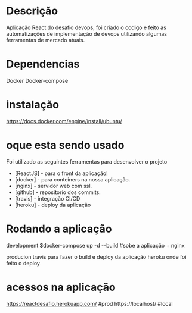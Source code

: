 
# Descrição
Aplicação React do desafio devops, foi criado o codigo e feito as automatizações de implementação de devops utilizando algumas ferramentas de mercado atuais.


# Dependencias
Docker
Docker-compose


# instalação
https://docs.docker.com/engine/install/ubuntu/
# oque esta sendo usado

Foi utilizado as seguintes ferramentas para desenvolver o projeto

- [ReactJS] - para o front da aplicação!
- [docker] - para conteiners na nossa aplicação.
- [nginx] - servidor web com ssl.
- [github] - repositorio dos commits.
- [travis] - integração CI/CD
- [heroku] - deploy da aplicação


# Rodando a aplicação
development
$docker-compose up -d --build #sobe a aplicação + nginx

producion
travis para fazer o build e deploy da aplicação
heroku onde foi feito o deploy


# acessos na aplicação
https://reactdesafio.herokuapp.com/ #prod
https://localhost/ #local
